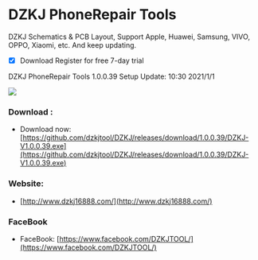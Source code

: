 # DZKJ PhoneRepair Tools
DZKJ Schematics & PCB Layout, Support Apple, Huawei, Samsung, VIVO, OPPO, Xiaomi, etc. And keep updating.

- [x] Download Register for free 7-day trial

DZKJ PhoneRepair Tools 1.0.0.39 Setup  Update: 10:30 2021/1/1

![](http://www.dzkj16888.com/img/github.png)



### Download :

* Download now: [https://github.com/dzkjtool/DZKJ/releases/download/1.0.0.39/DZKJ-V1.0.0.39.exe](https://github.com/dzkjtool/DZKJ/releases/download/1.0.0.39/DZKJ-V1.0.0.39.exe)

### Website:

*  [http://www.dzkj16888.com/](http://www.dzkj16888.com/)


### FaceBook

* FaceBook: [https://www.facebook.com/DZKJTOOL/](https://www.facebook.com/DZKJTOOL/)

